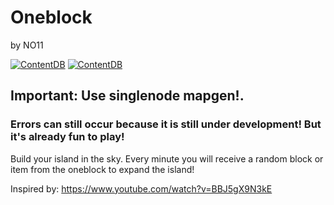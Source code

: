 # Oneblock
by NO11

[![ContentDB](https://content.minetest.net/packages/NO11/oneblock/shields/title/)](https://content.minetest.net/packages/NO11/oneblock/)
[![ContentDB](https://content.minetest.net/packages/NO11/oneblock/shields/downloads/)](https://content.minetest.net/packages/NO11/oneblock/)

## Important: Use singlenode mapgen!.
### Errors can still occur because it is still under development! But it's already fun to play!

Build your island in the sky. Every minute you will receive a random block or item from the oneblock to expand the island!

Inspired by: <https://www.youtube.com/watch?v=BBJ5gX9N3kE>
